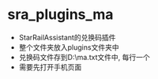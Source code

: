 # sra_plugins_ma
- StarRailAssistant的兑换码插件
- 整个文件夹放入plugins文件夹中
- 兑换码文件存到D:\ma.txt文件中, 每行一个
- 需要先打开手机页面

